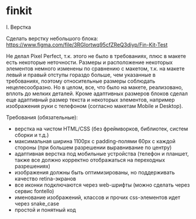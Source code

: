 # finkit

I. Верстка

Сделать верстку небольшого блока:
https://www.figma.com/file/3RGIortwq95cfZReQ3diyp/Fin-Kit-Test

Не делал Pixel Perfect, т.к. этого не было в требованиях, плюс в макете есть некоторые неточности.
Размеры и расположение некоторых элементов немного изменены по сравнению с макетом, т.к. на макете левый и правый отступы гораздо больше,
чем указанные в требованиях, поэтому относительные размеры соблюдать нецелесообразно.
Но в целом, все, что было на макете, реализовано, вплоть до мелких деталей.
Кроме адаптивных размеров блоков сделал еще адаптивный размер текста и некоторых элементов, например изображения руки с телефоном 
(согласно макетам Mobile и Desktop).

Требования (обязательные):
- верстка на чистом HTML/CSS (без фреймворков, библиотек, систем сборки и т.д.)
- максимальная ширина 1100px с padding-полями 60px с каждой стороны (при большем разрешении выравнивание по центру)
- адаптивная верстка под мобильные устройства (телефон и планшет, также все должно корректно отображаться на переходных разрешениях)
- изображения должны быть оптимизированы, но поддерживать качество retina-экранов
- все иконки подключаются через web-шрифты (можно сделать через сервис fontello)
- именование изображений, классов и прочих css-элементов идет через snake_case
- простой и понятный код
